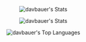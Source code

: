 
<div align="center">
  <div width="100%">

![davbauer's Stats](https://github-readme-streak-stats.herokuapp.com/?user=davbauer&theme=dark&hide_border=true)

</div>
<div width="100%">

![davbauer's Stats](https://github-readme-stats.vercel.app/api?username=davbauer&theme=dark&show_icons=true&hide_border=true&count_private=true)

</div>
<div width="100%">

![davbauer's Top Languages](https://github-readme-stats.vercel.app/api/top-langs/?username=davbauer&theme=dark&show_icons=true&hide_border=true&layout=compact)

</div>
</div>
